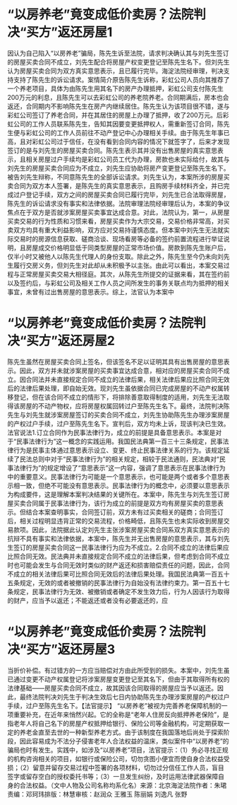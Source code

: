# “以房养老”竟变成低价卖房？法院判决“买方”返还房屋1

因认为自己陷入“以房养老”骗局，陈先生诉至法院，请求判决确认其与刘先生签订的房屋买卖合同不成立，刘先生配合将房屋产权变更登记至陈先生名下。但刘先生认为房屋买卖合同为双方真实意思表示，且已履行完毕。海淀法院经审理，判决支持支持了陈先生的诉讼请求。案情简介原告陈先生诉称，彩虹公司人员向其推荐了一个养老项目，具体为由陈先生用其名下的房产办理抵押，彩虹公司支付陈先生200万元的利息，且陈先生可以去彩虹公司的养老院养老。合同期满后，房本也会返还，合同期内不影响陈先生在房产内继续居住。陈先生认为该项目很不错，遂与彩虹公司签订了养老合同，并在其居住的房屋上办理了抵押，收了200万元。后彩虹公司的工作人员联系陈先生，告知其因要变更抵押权人，需重新签订合同，陈先生便与彩虹公司的工作人员前往不动产登记中心办理相关手续。由于陈先生年事已高，且对彩虹公司过于信任，在没有看到合同内容的情况下就签字了，后来才发现签订的是与刘先生的房屋买卖合同。陈先生表示其并没有出售房屋的真实意思表示，且相关房屋过户手续均是彩虹公司员工代为办理，房款也未实际给付，故其与刘先生的房屋买卖合同应为不成立，刘先生应协助将房产变更登记至陈先生名下。被告刘先生辩称，不同意陈先生的全部诉讼请求。刘先生认为，本案所涉的房屋买卖合同为双方本人签署，是陈先生的真实意思表示，且购房手续材料齐全，并已完成过户登记手续，双方之间的房屋买卖合同已履行完毕，刘先生已合法取得房屋，陈先生的诉讼请求没有事实和法律依据。法院审理法院经审理后认为，本案的争议焦点在于双方是否就涉案房屋买卖事宜达成合意。对此，法院认为，第一，从房屋买卖交易的行为性质和习惯来看，房屋买卖作为大宗交易，交易价格非常高，对买卖双方均具有重大利益影响，双方应对交易持谨慎态度。但本案中刘先生无法就实际交易时的房源信息获取、磋商洽谈、现场看房等必备的签约前置流程进行举证说明，且房屋成交价格明显低于同类型房屋的正常市场价值。房款到陈先生账户后，仅半小时又被他人以陈先生代理人的身份支取。除此之外，陈先生至今仍未向刘先生履行交房义务，但刘先生对此却从未积极予以主张。由此可以看出，本案交易过程与正常房屋买卖交易大相径庭。其次，从陈先生所提交的证据来看，其在签约前以及签约后，与彩虹公司及相关工作人员之间所发生的事务关联点均为抵押的相关事宜，未曾有过出售房屋的意思表示。综上，法官认为本案中

# “以房养老”竟变成低价卖房？法院判决“买方”返还房屋2

陈先生虽然在房屋买卖合同上签名，但该签名不足以证明其具有出售房屋的意思表示。因此，双方并未就涉案房屋的买卖事宜达成合意，相对应的房屋买卖合同不成立。因合同法并未直接规定合同不成立的法律后果，相关法律后果应比照合同无效后的法律后果处理，即自始无效。现刘先生虽依据合同已完成房屋的不动产权属转移登记，但在该合同不成立的情形下，将排除善意取得制度的适用，刘先生无法取得该房屋的不动产物权，应将房屋权属回转过户至陈先生名下。最终，法院判决陈先生与刘先生就涉案房屋签订的买卖合同不成立，刘先生协助陈先生办理涉案房屋的产权过户手续，过户至陈先生名下。宣判后，双方均未上诉，现该判决已生效。法官说法1.订立合同作为民事法律行为，成立的前提是具备意思表示。本案是对于“民事法律行为”这一概念的实践运用。我国民法典第一百三十三条规定，民事法律行为是民事主体通过意思表示设立、变更、终止民事法律关系的行为。该规定延续了民法总则中对于“民事法律行为”的相关规定，相较于民法通则，民法典对“民事法律行为”的规定增设了“意思表示”这一内容，强调了意思表示在民事法律行为中的重要意义。民事法律行为可能是一个意思表示，也可能是两个或者多个意思表示相一致，但绝不可能没有意思表示。民事法律行为的概念中，必须要以意思表示为构成要件，这是理解本案判决结果的关键所在。本案中，陈先生与刘先生签订房屋买卖合同属于民事法律行为，该行为成立的前提是双方均有房屋买卖的意思表示。但结合本案查明事实，合同签订前，双方未有过买卖相关的磋商；合同签订后，相关过程明显违背正常的交易流程，价格畸低，且陈先生也未实际收到房屋交易款项。因此，法院据此认定刘先生主张涉案房屋买卖合同系双方真实意思表示的抗辩不具有事实和法律依据，本案中，陈先生并无出售房屋的意思表示，其与刘先生签订的房屋买卖合同这一民事法律行为应为不成立。2.合同不成立的法律后果应比照合同无效。民法典并未直接规定合同不成立的法律后果，但考虑到合同不成立时也可能会发生与合同无效时类似的财产返还和损害赔偿责任的问题，因此，合同不成立的相关法律后果可比照合同无效后的法律后果处理。我国民法典第一百五十五条规定，无效的或者被撤销的民事法律行为自始没有法律约束力。第一百五十七条规定，民事法律行为无效、被撤销或者确定不发生效力后，行为人因该行为取得的财产，应当予以返还；不能返还或者没有必要返还的，应

# “以房养老”竟变成低价卖房？法院判决“买方”返还房屋3

当折价补偿。有过错方的一方应当赔偿对方由此所受到的损失。本案中，刘先生虽已通过变更不动产权属登记将涉案房屋变更登记至其名下，但由于其取得所有权的法律基础——房屋买卖合同不成立，故其因该合同取得的房屋应当予以返还。因此，最终法院判决刘先生于判决生效后七日内协助陈先生办理涉案房屋的产权过户手续，过户至陈先生名下。【法官提示】 “以房养老”被视为完善养老保障机制的一项重要补充，在近年来悄然兴起。它的全称是“老年人住房反向抵押养老保险”，是指老年人将自己名下的房屋产权抵押给银行、保险公司等金融机构，可定期获取一定的养老金直至去世的一种新型养老方式。由于该制度在我国落地后尚处于探索阶段，因此容易成为不法分子侵害老年人合法权益的温床，类似案件中“以房养老”的骗局也时有发生。实践中，如涉及“以房养老”项目，法官提示：（1）务必寻找正规的机构咨询相关的项目，如银行或保险公司，切勿贪图小便宜而使自身合法权益受损；（2）留意并留存交易过程中签署的各项材料，切勿过分信任工作人员，盲目签字或留存空白的授权委托书等；（3）一旦发生纠纷，及时运用法律武器保障自身的合法权益。（文中人物及公司名称均系化名）来源：北京海淀法院作者：朱珺责编：邓珂玮排版：林慧审核：赵润众 王雅玉 陈丽娟 刘逸凡 张野

